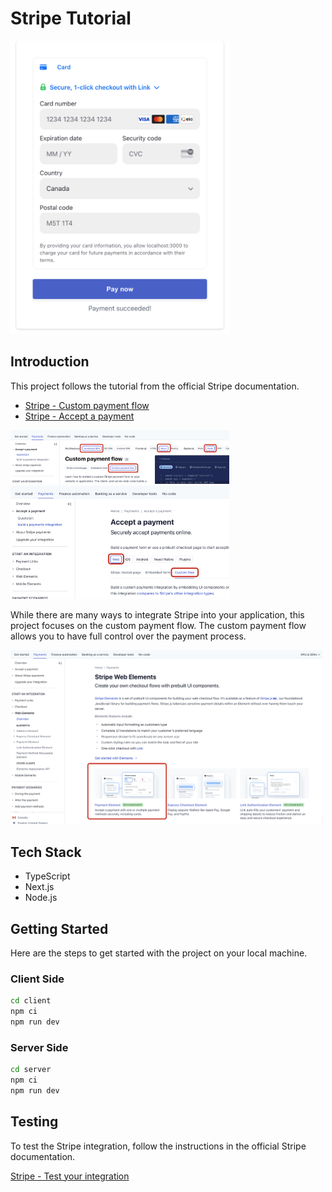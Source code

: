# Stripe Tutorial

<img width="350" src="assets/app-screenshot.png" />

## Introduction

This project follows the tutorial from the official Stripe documentation.

- [Stripe - Custom payment flow](https://docs.stripe.com/payments/quickstart)
- [Stripe - Accept a payment](https://docs.stripe.com/payments/accept-a-payment?platform=web&ui=elements)

<img width="350" src="assets/tutorial-custom-payment-flow.png" />
<img width="350" src="assets/tutorial-accept-a-payment.png" />

<br>

While there are many ways to integrate Stripe into your application, this project focuses on the custom payment flow. The custom payment flow allows you to have full control over the payment process.

<img width="500" src="assets/stripe-web-elements.png" />

## Tech Stack

- TypeScript
- Next.js
- Node.js

## Getting Started

Here are the steps to get started with the project on your local machine.

### Client Side

```bash
cd client
npm ci
npm run dev
```

### Server Side

```bash
cd server
npm ci
npm run dev
```

## Testing

To test the Stripe integration, follow the instructions in the official Stripe documentation.

[Stripe - Test your integration](https://docs.stripe.com/payments/accept-a-payment?platform=web&ui=elements#web-test-the-integration)
